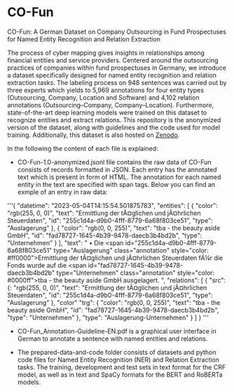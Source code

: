 # CO-Fun
CO-Fun: A German Dataset on Company Outsourcing in Fund Prospectuses for Named Entity Recognition and Relation Extraction

The process of cyber mapping gives insights in relationships among financial entities and service providers. Centered around the outsourcing practices of companies within fund prospectuses in Germany, we introduce a dataset specifically designed for named entity recognition and relation extraction tasks. The labeling process on 948 sentences was carried out by three experts which yields to 5,969 annotations for four entity types (Outsourcing, Company, Location and Software) and 4,102 relation annotations (Outsourcing–Company, Company–Location). Furthermore, state-of-the-art deep learning models were trained on this dataset to recognize entities and extract relations. This repository is the anonymized version of the dataset, along with guidelines and the code used for model training. Additionally, this dataset is also hosted on [Zenodo](https://zenodo.org/records/12745116). 

In the following the content of each file is explained:
- CO-Fun-1.0-anonymized.jsonl file contains the raw data of CO-Fun consists of records formatted in JSON. Each entry has the annotated text which is present in form of HTML.  The annotation for each named entity in the text are specified with span tags. Below you can find an exmple of an entry in raw data:

'''{
  "datetime": "2023-05-04T14:15:54.501875783",
  "entities": [
    {
      "color": "rgb(255, 0, 0)",
      "text": "Ermittlung der tÃ¤glichen und jÃ¤hrlichen Steuerdaten",
      "id": "255c1d4a-d9b0-4fff-8779-6a68f803ce51",
      "type": "Auslagerung"
    },
    {
      "color": "rgb(0, 0, 255)",
      "text": "tba - the beauty aside GmbH",
      "id": "fad78727-1645-4b39-9478-daecb3b4bd2b",
      "type": "Unternehmen"
    }
  ],
  "text": "<html>
              <head></head>
              <body>
              • Die <span id=\"255c1d4a-d9b0-4fff-8779-6a68f803ce51\" type=\"Auslagerung\" class=\"annotation\" style=\"color: #ff0000\">Ermittlung der tÃ¤glichen und jÃ¤hrlichen Steuerdaten</span> fÃ¼r die Fonds wurde auf die <span id=\"fad78727-1645-4b39-9478-daecb3b4bd2b\" type=\"Unternehmen\" class=\"annotation\" style=\"color: #0000ff\">tba - the beauty aside GmbH</span> ausgelagert.
              </body>
          </html>",
  "relations": [
    {
      "src": {: "rgb(255, 0, 0)",
        "text": "Ermittlung der tÃ¤glichen und jÃ¤hrlichen Steuerdaten",
        "id": "255c1d4a-d9b0-4fff-8779-6a68f803ce51",
        "type": "Auslagerung"
      },
        "color"
      "trg": {
        "color": "rgb(0, 0, 255)",
        "text": "tba - the beauty aside GmbH",
        "id": "fad78727-1645-4b39-9478-daecb3b4bd2b",
        "type": "Unternehmen"
      },
      "type": "Auslagerung-Unternehmen"
    }
  ]
}
'''

 

- CO-Fun_Annotation-Guideline-EN.pdf is a graphical user interface in German to annotate a sentence with named entities and
relations.

- The prepared-data-and-code folder consists of datasets and python code files for Named Entity Recognition (NER) and Relation Extraction tasks. The training, development and test sets in text format for the CRF model, as well as in text and SpaCy formats for the BERT and RoBERTa models.
